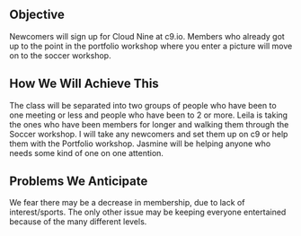 ## Objective

Newcomers will sign up for Cloud Nine at c9.io. Members who already got up to
the point in the portfolio workshop where you enter a picture will move on to
the soccer workshop.

## How We Will Achieve This

The class will be separated into two groups of people who have been to one
meeting or less and people who have been to 2 or more. Leila is taking the ones
who have been members for longer and walking them through the Soccer workshop. I
will take any newcomers and set them up on c9 or help them with the Portfolio
workshop. Jasmine will be helping anyone who needs some kind of one on one
attention.

## Problems We Anticipate

We fear there may be a decrease in membership, due to lack of interest/sports.
The only other issue may be keeping everyone entertained because of the many
different levels.
